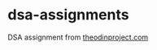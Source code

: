 # dsa-assignments
DSA assignment from <a href="https://theodinproject.com" target="_blank">theodinproject.com</a>